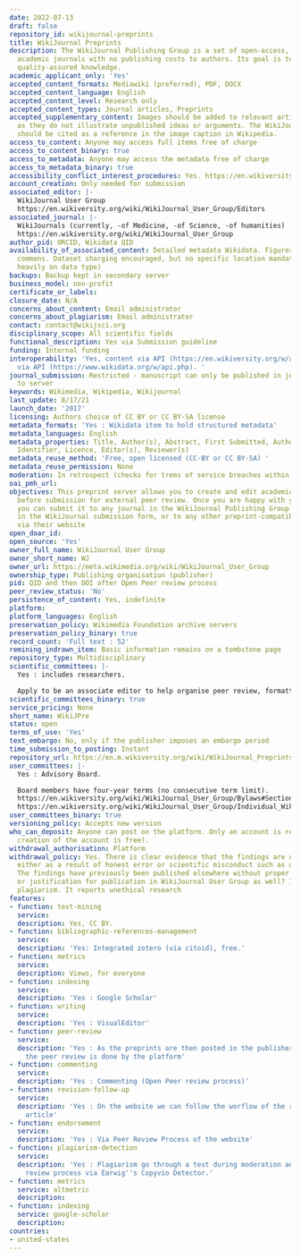 ```yaml
---
date: 2022-07-13
draft: false
repository_id: wikijournal-preprints
title: WikiJournal Preprints
description: The WikiJournal Publishing Group is a set of open-access, peer-reviewed
  academic journals with no publishing costs to authors. Its goal is to provide free,
  quality-assured knowledge.
academic_applicant_only: 'Yes'
accepted_content_formats: Mediawiki (preferred), PDF, DOCX
accepted_content_language: English
accepted_content_level: Research only
accepted_content_types: Journal articles, Preprints
accepted_supplementary_content: Images should be added to relevant articles, as long
  as they do not illustrate unpublished ideas or arguments. The WikiJournal article
  should be cited as a reference in the image caption in Wikipedia.
access_to_content: Anyone may access full items free of charge
access_to_content_binary: true
access_to_metadata: Anyone may access the metadata free of charge
access_to_metadata_binary: true
accessibility_conflict_interest_procedures: Yes. https://en.wikiversity.org/wiki/WikiJournal_User_Group/Ethics_statement#Disclosure_and_Conflict_of_Interest
account_creation: Only needed for submission
associated_editor: |-
  WikiJournal User Group
  https://en.wikiversity.org/wiki/WikiJournal_User_Group/Editors
associated_journal: |-
  WikiJournals (currently, -of Medicine, -of Science, -of humanities)
  https://en.wikiversity.org/wiki/WikiJournal_User_Group
author_pid: ORCID, Wikidata QID
availability_of_associated_content: Detailed metadata Wikidata. Figures into wikimedia
  commons. Dataset sharging encouraged, but no specific location mandated (depends
  heavily on data type)
backups: Backup kept in secondary server
business_model: non-profit
certificate_or_labels:
closure_date: N/A
concerns_about_content: Email administrator
concerns_about_plagiarism: Email administrator
contact: contact@wikijsci.org
disciplinary_scope: All scientific fields
functional_description: Yes via Submission guideline
funding: Internal funding
interoperability: 'Yes, content via API (https://en.wikiversity.org/w/api.php). Metadata
  via API (https://www.wikidata.org/w/api.php). '
journal_submission: Restricted - manuscript can only be published in journal linked
  to server
keywords: Wikimedia, Wikipedia, Wikijournal
last_update: 8/17/21
launch_date: '2017'
licensing: Authors choice of CC BY or CC BY-SA license
metadata_formats: 'Yes : Wikidata item to hold structured metadata'
metadata_languages: English
metadata_properties: Title, Author(s), Abstract, First Submitted, Author(s) info,
  Identifier, Licence, Editor(s), Reviewer(s)
metadata_reuse_method: 'Free, open licensed (CC-BY or CC BY-SA) '
metadata_reuse_permission: None
moderation: In retrospect (checks for trems of service breaches within 24 hours)
oai_pmh_url:
objectives: This preprint server allows you to create and edit academic articles drafts
  before submission for external peer review. Once you are happy with your article,
  you can submit it to any journal in the WikiJournal Publishing Group by filling
  in the WikiJournal submission form, or to any other preprint-compatible journal
  via their website
open_doar_id:
open_source: 'Yes'
owner_full_name: WikiJournal User Group
owner_short_name: WJ
owner_url: https://meta.wikimedia.org/wiki/WikiJournal_User_Group
ownership_type: Publishing organisation (publisher)
pid: QID and then DOI after Open Peer review process
peer_review_status: 'No'
persistence_of_content: Yes, indefinite
platform:
platform_languages: English
preservation_policy: Wikimedia Foundation archive servers
preservation_policy_binary: true
record_count: 'Full text : 52'
remining_indrawn_item: Basic information remains on a tombstone page
repository_type: Multidisciplinary
scientific_committees: |-
  Yes : includes researchers.

  Apply to be an associate editor to help organise peer review, formatting and Wikipedia-integration of potential upcoming articles. For more information : https://en.wikiversity.org/wiki/WikiJournal_User_Group/Associate_editors
scientific_committees_binary: true
service_pricing: None
short_name: WikiJPre
status: open
terms_of_use: 'Yes'
text_embargo: No, only if the publisher imposes an embargo period
time_submission_to_posting: Instant
repository_url: https://en.m.wikiversity.org/wiki/WikiJournal_Preprints
user_committees: |-
  Yes : Advisory Board.

  Board members have four-year terms (no consecutive term limit).
  https://en.wikiversity.org/wiki/WikiJournal_User_Group/Bylaws#Section_5._Duration_of_Term
  https://en.wikiversity.org/wiki/WikiJournal_User_Group/Individual_WikiJournal_bylaws#Section_4._Duration_of_Term
user_committees_binary: true
versioning_policy: Accepts new version
who_can_deposit: Anyone can post on the platform. Only an account is required ( The
  creation of the account is free).
withdrawal_authorisation: Platform
withdrawal_policy: Yes. There is clear evidence that the findings are unreliable,
  either as a result of honest error or scientific misconduct such as data fabrication.
  The findings have previously been published elsewhere without proper permission
  or justification for publication in WikiJournal User Group as well? It contains
  plagiarism. It reports unethical research
features:
- function: text-mining
  service:
  description: Yes, CC BY.
- function: bibliographic-references-management
  service:
  description: 'Yes: Integrated zotero (via citoid), free.'
- function: metrics
  service:
  description: Views, for everyone
- function: indexing
  service:
  description: 'Yes : Google Scholar'
- function: writing
  service:
  description: 'Yes : VisualEditor'
- function: peer-review
  service:
  description: 'Yes : As the preprints are then posted in the publisher''s journals,
    the peer review is done by the platform'
- function: commenting
  service:
  description: 'Yes : Commenting (Open Peer review process)'
- function: revision-follow-up
  service:
  description: 'Yes : On the website we can follow the worflow of the review of the
    article'
- function: endorsement
  service:
  description: 'Yes : Via Peer Review Process of the website'
- function: plagiarism-detection
  service:
  description: 'Yes : Plagiarism go through a test during moderation and open peer
    review process via Earwig''s Copyvio Detector.'
- function: metrics
  service: altmetric
  description:
- function: indexing
  service: google-scholar
  description:
countries:
- united-states
---
```



